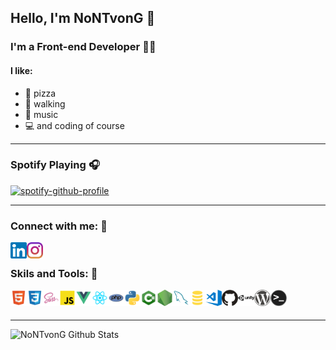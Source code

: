 ## Hello, I'm NoNTvonG :wave:

### I'm a Front-end Developer 👨‍💻

#### I like:

- :pizza: pizza
- :walking: walking
- :musical_note: music
- :computer: and coding of course

---

### Spotify Playing :headphones:

[![spotify-github-profile](https://spotify-github-profile.vercel.app/api/view?uid=nontvong&cover_image=true&theme=novatorem)](https://github.com/kittinan/spotify-github-profile)

---

### Connect with me: :email:

[<img align="left" alt="HTML5" width="26px" src="icons/linkedin.svg" />][linkedin]
[<img align="left" alt="HTML5" width="26px" src="icons/instagram.svg" />][instagram]

<br />

### Skils and Tools: :page_facing_up:

<img align="left" alt="HTML5" width="26px" src="icons/html.svg" />
<img align="left" alt="HTML5" width="26px" src="icons/css.svg" />
<img align="left" alt="HTML5" width="26px" src="icons/sass.svg" />
<img align="left" alt="HTML5" width="26px" src="icons/js.svg" />
<img align="left" alt="HTML5" width="26px" src="icons/vue.svg" />
<img align="left" alt="HTML5" width="26px" src="icons/reactjs.svg" />
<!-- <br/>
<br/> -->
<img align="left" alt="HTML5" width="26px" src="icons/php.svg" />
<img align="left" alt="HTML5" width="26px" src="icons/python.svg" />
<img align="left" alt="HTML5" width="26px" src="icons/csharp.svg" />
<!-- <br/>
<br/> -->
<img align="left" alt="Nodejs" width="26px" src="https://raw.githubusercontent.com/github/explore/80688e429a7d4ef2fca1e82350fe8e3517d3494d/topics/nodejs/nodejs.png"/>
<img align="left" alt="HTML5" width="26px" src="icons/mysql.svg" />
<img align="left" alt="HTML5" width="26px" src="icons/sql.svg" />
<img align="left" alt="VSCode" width="26px" src="https://raw.githubusercontent.com/github/explore/80688e429a7d4ef2fca1e82350fe8e3517d3494d/topics/visual-studio-code/visual-studio-code.png" />
<img align="left" alt="Github" width="26px" src="https://raw.githubusercontent.com/github/explore/89bdd9644f44d1b12180fd512b95574fe4c54617/topics/github-api/github-api.png" />
<img align="left" alt="Unity" width="26px" src="https://raw.githubusercontent.com/github/explore/80688e429a7d4ef2fca1e82350fe8e3517d3494d/topics/unity/unity.png" />
<img align="left" alt="Wordpress" width="26px" src="https://raw.githubusercontent.com/github/explore/80688e429a7d4ef2fca1e82350fe8e3517d3494d/topics/wordpress/wordpress.png" />
<img align="left" alt="Terminal" width="26px" src="https://raw.githubusercontent.com/github/explore/d92924b1d925bb134e308bd29c9de6c302ed3beb/topics/terminal/terminal.png" />
<br />
<br />

---

<img align="left" alt="NoNTvonG Github Stats" src="https://github-readme-stats.vercel.app/api?username=nontvong&show_icons=true&hide_border=true">

[linkedin]: https://www.linkedin.com/in/roman-pyrih-19333a1a1/
[instagram]: https://www.instagram.com/nontvong/
